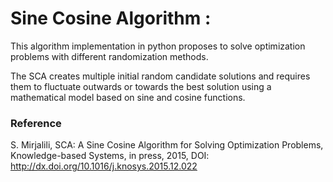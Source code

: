 # Sine Cosine Algorithm : 
This algorithm implementation in python proposes to solve optimization problems with different randomization methods.

The SCA creates multiple initial random candidate solutions and requires them to fluctuate outwards or towards the best solution using a mathematical model based on sine and cosine functions.

### Reference
S. Mirjalili, SCA: A Sine Cosine Algorithm for Solving Optimization Problems, Knowledge-based Systems, in press, 2015, DOI: http://dx.doi.org/10.1016/j.knosys.2015.12.022